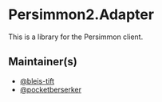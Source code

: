 # Persimmon2.Adapter

This is a library for the Persimmon client.

## Maintainer(s)

- [@bleis-tift](https://github.com/bleis-tift)
- [@pocketberserker](https://github.com/pocketberserker)

